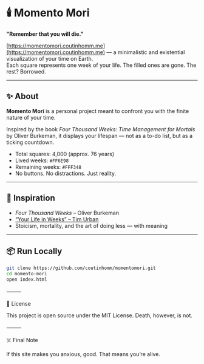 # 🕯️ Momento Mori

**"Remember that you will die."**

[https://momentomori.coutinhomm.me](https://momentomori.coutinhomm.me) — a minimalistic and existential visualization of your time on Earth.  
Each square represents one week of your life. The filled ones are gone. The rest? Borrowed.

---

## ✨ About

**Momento Mori** is a personal project meant to confront you with the finite nature of your time.

Inspired by the book *Four Thousand Weeks: Time Management for Mortals* by Oliver Burkeman, it displays your lifespan — not as a to-do list, but as a ticking countdown.

- Total squares: 4,000 (approx. 76 years)  
- Lived weeks: `#FF6E98`  
- Remaining weeks: `#FFF348`  
- No buttons. No distractions. Just reality.

---

## 🧠 Inspiration

- *Four Thousand Weeks* – Oliver Burkeman  
- [“Your Life in Weeks” – Tim Urban](https://waitbutwhy.com/2014/05/life-weeks.html)  
- Stoicism, mortality, and the art of doing less — with meaning

---

## 📦 Run Locally

```bash
git clone https://github.com/coutinhomm/momentomori.git
cd momento-mori
open index.html
```

⸻

📜 License

This project is open source under the MIT License.
Death, however, is not.

⸻

☠️ Final Note

If this site makes you anxious, good.
That means you’re alive.
